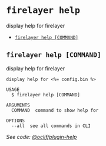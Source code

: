 `firelayer help`
================

display help for firelayer

* [`firelayer help [COMMAND]`](#firelayer-help-command)

## `firelayer help [COMMAND]`

display help for firelayer

```
display help for <%= config.bin %>

USAGE
  $ firelayer help [COMMAND]

ARGUMENTS
  COMMAND  command to show help for

OPTIONS
  --all  see all commands in CLI
```

_See code: [@oclif/plugin-help](https://github.com/oclif/plugin-help/blob/v2.2.3/src/commands/help.ts)_
